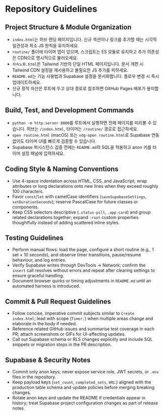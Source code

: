 # Repository Guidelines

## Project Structure & Module Organization
- `index.html`는 허브 랜딩 페이지입니다. 신규 섹션이나 링크를 추가할 때는 시각적 일관성과 최소 JS 원칙을 유지하세요.
- `routine/` 폴더에 타이머 앱이 있으며, 스크립트는 ES 모듈로 유지하고 추가 의존성은 CDN으로 명시적으로 불러오세요.
- `저속노화.html`은 Tailwind 기반의 단일 HTML 페이지입니다. 문서 개편 시 Tailwind CDN 설정을 재사용하고 불필요한 JS 추가를 피하세요.
- `README.md`는 기능 사용법과 Supabase 설정을 문서화합니다. 플로우 변경 시 즉시 업데이트하세요.
- 신규 정적 자산은 루트에 두고 상대 경로로 참조하면 GitHub Pages 배포가 용이합니다.

## Build, Test, and Development Commands
- `python -m http.server 8000`를 루트에서 실행하면 전체 페이지를 미리볼 수 있습니다. 허브는 `/index.html`, 타이머는 `/routine/` 경로로 접근하세요.
- `open routine.html` (macOS) 또는 `xdg-open routine.html`로 Supabase 연동 없이도 타이머 UI를 빠르게 검증할 수 있습니다.
- Supabase 퍼시스턴스 검증 전에는 `README.md`의 SQL을 적용하고 anon 키를 타이머 설정 패널에 입력하세요.

## Coding Style & Naming Conventions
- Use 4-space indentation across HTML, CSS, and JavaScript; wrap attributes or long declarations onto new lines when they exceed roughly 100 characters.
- Favor `const`/`let` with camelCase identifiers (`saveSupabaseSettings`, `setDurationSeconds`); reserve PascalCase for future classes or components.
- Keep CSS selectors descriptive (`.status-pill`, `.app-card`) and group related declarations together; expand `:root` custom properties thoughtfully instead of adding scattered inline styles.

## Testing Guidelines
- Perform manual flows: load the page, configure a short routine (e.g., 1 set × 10 seconds), and observe timer transitions, pause/resume behaviour, and log entries.
- Verify Supabase writes through DevTools → Network; confirm the `insert` call resolves without errors and repeat after clearing settings to ensure graceful handling.
- Document browser quirks or timing adjustments in `README.md` until an automated harness is introduced.

## Commit & Pull Request Guidelines
- Follow concise, imperative commit subjects similar to `Create index.html`; lead with scope (`Timer:`) when multiple areas change and elaborate in the body if needed.
- Reference related GitHub issues and summarise test coverage in each PR; attach screenshots or GIFs for UI-affecting updates.
- Call out Supabase schema or RLS changes explicitly and include SQL snippets or migration steps in the PR description.

## Supabase & Security Notes
- Commit only anon keys; never expose service role, JWT secrets, or `.env` files in the repository.
- Keep payload keys (`set_count`, `completed_sets`, etc.) aligned with the production table schema and update policies before merging breaking changes.
- Rotate anon keys and update the README if credentials appear in history; treat Supabase project configuration changes as part of release notes.
